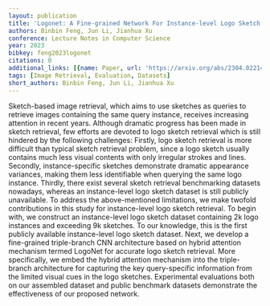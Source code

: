 ```yaml
---
layout: publication
title: 'Logonet: A Fine-grained Network For Instance-level Logo Sketch Retrieval'
authors: Binbin Feng, Jun Li, Jianhua Xu
conference: Lecture Notes in Computer Science
year: 2023
bibkey: feng2023logonet
citations: 0
additional_links: [{name: Paper, url: 'https://arxiv.org/abs/2304.02214'}]
tags: [Image Retrieval, Evaluation, Datasets]
short_authors: Binbin Feng, Jun Li, Jianhua Xu
---
```

Sketch-based image retrieval, which aims to use sketches as queries to
retrieve images containing the same query instance, receives increasing
attention in recent years. Although dramatic progress has been made in sketch
retrieval, few efforts are devoted to logo sketch retrieval which is still
hindered by the following challenges: Firstly, logo sketch retrieval is more
difficult than typical sketch retrieval problem, since a logo sketch usually
contains much less visual contents with only irregular strokes and lines.
Secondly, instance-specific sketches demonstrate dramatic appearance variances,
making them less identifiable when querying the same logo instance. Thirdly,
there exist several sketch retrieval benchmarking datasets nowadays, whereas an
instance-level logo sketch dataset is still publicly unavailable. To address
the above-mentioned limitations, we make twofold contributions in this study
for instance-level logo sketch retrieval. To begin with, we construct an
instance-level logo sketch dataset containing 2k logo instances and exceeding
9k sketches. To our knowledge, this is the first publicly available
instance-level logo sketch dataset. Next, we develop a fine-grained
triple-branch CNN architecture based on hybrid attention mechanism termed
LogoNet for accurate logo sketch retrieval. More specifically, we embed the
hybrid attention mechanism into the triple-branch architecture for capturing
the key query-specific information from the limited visual cues in the logo
sketches. Experimental evaluations both on our assembled dataset and public
benchmark datasets demonstrate the effectiveness of our proposed network.